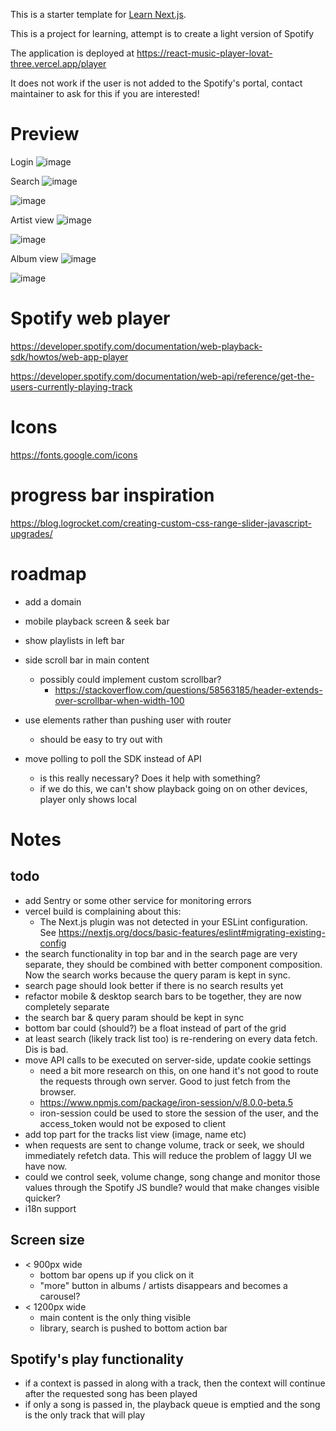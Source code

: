 This is a starter template for [Learn Next.js](https://nextjs.org/learn).

This is a project for learning, attempt is to create a light version of Spotify

The application is deployed at https://react-music-player-lovat-three.vercel.app/player

It does not work if the user is not added to the Spotify's portal, contact maintainer to ask for this if you are interested!

# Preview

Login
![image](https://github.com/user-attachments/assets/7da9a79d-0a24-4e24-b025-983301f8c45e)

Search
![image](https://github.com/user-attachments/assets/c94a129a-a600-40bc-98ad-4a8171130d2e)

![image](https://github.com/user-attachments/assets/3f3b0816-9eb3-40a4-958d-73f6c29051a3)

Artist view
![image](https://github.com/user-attachments/assets/26f05a56-2562-4aad-bcbe-21f7c32d7bd6)

![image](https://github.com/user-attachments/assets/8a64900e-18b5-49a9-b9f0-1660a7b3b5c5)

Album view
![image](https://github.com/user-attachments/assets/b1ffb251-e58f-4c1f-8b42-6fa1b029592f)

![image](https://github.com/user-attachments/assets/9341e7c6-bf63-40ba-9b91-bccb9dd5fd34)

# Spotify web player

https://developer.spotify.com/documentation/web-playback-sdk/howtos/web-app-player

https://developer.spotify.com/documentation/web-api/reference/get-the-users-currently-playing-track

# Icons

https://fonts.google.com/icons

# progress bar inspiration

https://blog.logrocket.com/creating-custom-css-range-slider-javascript-upgrades/

# roadmap

- add a domain
- mobile playback screen & seek bar
- show playlists in left bar

- side scroll bar in main content
  - possibly could implement custom scrollbar?
    - https://stackoverflow.com/questions/58563185/header-extends-over-scrollbar-when-width-100
- use <Link> elements rather than pushing user with router
  - should be easy to try out with <CurrentPlaybackInfo>
- move polling to poll the SDK instead of API
  - is this really necessary? Does it help with something?
  - if we do this, we can't show playback going on on other devices, player only shows local

# Notes

## todo

- add Sentry or some other service for monitoring errors
- vercel build is complaining about this:
  - The Next.js plugin was not detected in your ESLint configuration. See https://nextjs.org/docs/basic-features/eslint#migrating-existing-config
- the search functionality in top bar and in the search page are very separate, they should be combined with better component composition. Now the search works because the query param is kept in sync.
- search page should look better if there is no search results yet
- refactor mobile & desktop search bars to be together, they are now completely separate
- the search bar & query param should be kept in sync
- bottom bar could (should?) be a float instead of part of the grid
- at least search (likely track list too) is re-rendering on every data fetch. Dis is bad.
- move API calls to be executed on server-side, update cookie settings
  - need a bit more research on this, on one hand it's not good to route the requests
    through own server. Good to just fetch from the browser.
  - https://www.npmjs.com/package/iron-session/v/8.0.0-beta.5
  - iron-session could be used to store the session of the user, and the access_token would not be exposed to client
- add top part for the tracks list view (image, name etc)
- when requests are sent to change volume, track or seek, we should immediately refetch data. This will reduce the problem of laggy UI we have now.
- could we control seek, volume change, song change and monitor those values through the Spotify JS bundle? would that make changes visible quicker?
- i18n support

## Screen size

- < 900px wide
  - bottom bar opens up if you click on it
  - "more" button in albums / artists disappears and becomes a carousel?
- < 1200px wide
  - main content is the only thing visible
  - library, search is pushed to bottom action bar

## Spotify's play functionality

- if a context is passed in along with a track, then the context will continue after the requested song has been played
- if only a song is passed in, the playback queue is emptied and the song is the only track that will play
